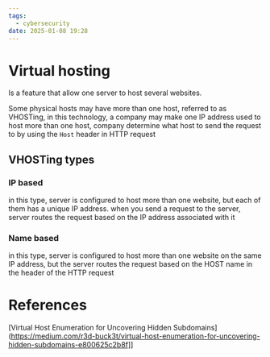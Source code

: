 ```yaml
---
tags:
  - cybersecurity
date: 2025-01-08 19:28
---
```

# Virtual hosting
Is a feature that allow one server to host several websites.

Some physical hosts may have more than one host, referred to as VHOSTing, in this technology, a company may make one IP address used to host more than one host, company determine what host to send the request to by using the `Host` header in HTTP request

## VHOSTing types
### IP based
in this type, server is configured to host more than one website, but each of them has a unique IP address.
when you send a request to the server, server routes the request based on the IP address associated with it

### Name based
in this type, server is configured to host more than one website on the same IP address, but the server routes the request based on the HOST name in the header of the HTTP request



# References
[Virtual Host Enumeration for Uncovering Hidden Subdomains](https://medium.com/r3d-buck3t/virtual-host-enumeration-for-uncovering-hidden-subdomains-e800625c2b8f]]

